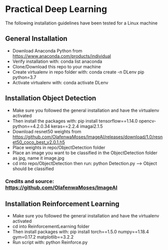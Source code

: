 # Practical Deep Learning
The following installation guidelines have been tested for a Linux machine
## General Installation
- Download Anaconda Python from https://www.anaconda.com/products/individual
- Verify installation with: conda list anaconda
- Clone/Download this repo to your machine
- Create virtualenv in repo folder with: conda create -n DLenv pip python=3.7
- Activate virtualenv with: conda activate DLenv
## Installation Object Detection
- Make sure you followed the general installation and have the virtualenv activated
- Then install the packages with:
pip install tensorflow==1.14.0 opencv-python==4.2.0.34 keras==2.2.4 imagai2.1.5
- Download resnet50 weights from https://github.com/OlafenwaMoses/ImageAI/releases/download/1.0/resnet50_coco_best_v2.0.1.h5
- Place weights in repo/ObjectDetection folder
- Place an image you want to be classified in the ObjectDetection folder as jpg, name it image.jpg
- cd into repo/ObjectDetection then run: python Detection.py
--> Object should be classified
### Credits and source: https://github.com/OlafenwaMoses/ImageAI
## Installation Reinforcement Learning
- Make sure you followed the general installation and have the virtualenv activated
- cd into ReinforcementLearning folder
- Then install packages with:
pip install torch==1.5.0 numpy==1.18.4 gym=0.17.2 matplotlib==3.2.2
- Run script with: python Reinforce.py
